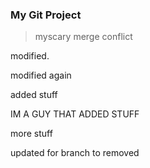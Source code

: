 ### My Git Project

> myscary merge conflict

modified. 

modified again

added stuff

IM A GUY THAT ADDED STUFF

more stuff

updated for branch to removed
